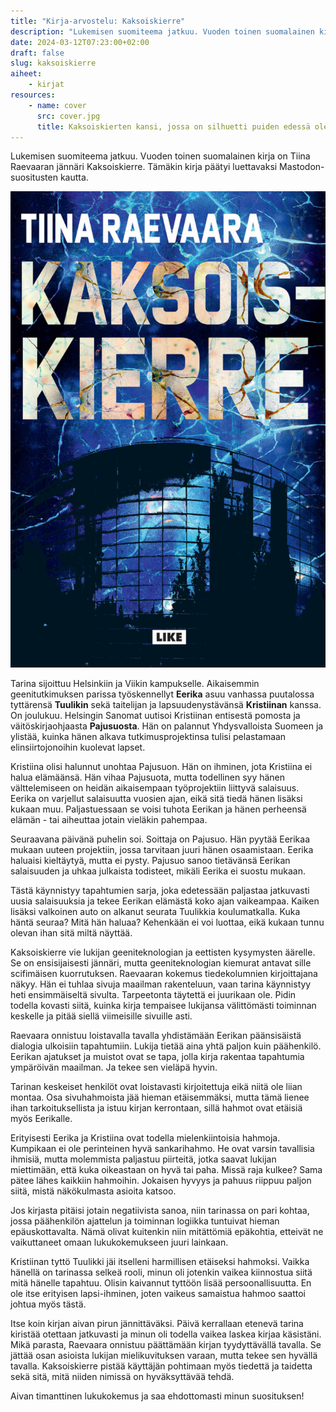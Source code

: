 ```yaml
---
title: "Kirja-arvostelu: Kaksoiskierre"
description: "Lukemisen suomiteema jatkuu. Vuoden toinen suomalainen kirja on Tiina Raevaaran jännäri Kaksoiskierre. Tämäkin kirja päätyi luettavaksi Mastodon-suositusten kautta."
date: 2024-03-12T07:23:00+02:00
draft: false
slug: kaksoiskierre
aiheet:
    - kirjat
resources:
    - name: cover
      src: cover.jpg
      title: Kaksoiskierten kansi, jossa on silhuetti puiden edessä olevasta metalliaidasta. Niiden takana on abstrakti sinertävä kuvio, joka muistuttaa salamoita tai synapseja
---
```


Lukemisen suomiteema jatkuu. Vuoden toinen suomalainen kirja on Tiina Raevaaran jännäri Kaksoiskierre. Tämäkin kirja päätyi luettavaksi Mastodon-suositusten kautta.

<!--more-->

![Kaksoiskierten kansi, jossa on silhuetti puiden edessä olevasta metalliaidasta. Niiden takana on abstrakti sinertävä kuvio, joka muistuttaa salamoita tai synapseja](cover.jpg)

Tarina sijoittuu Helsinkiin ja Viikin kampukselle. Aikaisemmin geenitutkimuksen parissa työskennellyt **Eerika** asuu vanhassa puutalossa tyttärensä **Tuulikin** sekä taitelijan ja lapsuudenystävänsä **Kristiinan** kanssa. On joulukuu. Helsingin Sanomat uutisoi Kristiinan entisestä pomosta ja väitöskirjaohjaasta **Pajusuosta**. Hän on palannut Yhdysvalloista Suomeen ja ylistää, kuinka hänen alkava tutkimusprojektinsa tulisi pelastamaan elinsiirtojonoihin kuolevat lapset.
 
Kristiina olisi halunnut unohtaa Pajusuon. Hän on ihminen, jota Kristiina ei halua elämäänsä. Hän vihaa Pajusuota, mutta todellinen syy hänen välttelemiseen on heidän aikaisempaan työprojektiin liittyvä salaisuus. Eerika on varjellut salaisuutta vuosien ajan, eikä sitä tiedä hänen lisäksi kukaan muu. Paljastuessaan se voisi tuhota Eerikan ja hänen perheensä elämän - tai aiheuttaa jotain vieläkin pahempaa.
 
Seuraavana päivänä puhelin soi. Soittaja on Pajusuo. Hän pyytää Eerikaa mukaan uuteen projektiin, jossa tarvitaan juuri hänen osaamistaan. Eerika haluaisi kieltäytyä, mutta ei pysty. Pajusuo sanoo tietävänsä Eerikan salaisuuden ja uhkaa julkaista todisteet, mikäli Eerika ei suostu mukaan.
 
Tästä käynnistyy tapahtumien sarja, joka edetessään paljastaa jatkuvasti uusia salaisuuksia ja tekee Eerikan elämästä koko ajan vaikeampaa. Kaiken lisäksi valkoinen auto on alkanut seurata Tuulikkia koulumatkalla. Kuka häntä seuraa? Mitä hän haluaa? Kehenkään ei voi luottaa, eikä kukaan tunnu olevan ihan sitä miltä näyttää.
 
Kaksoiskierre vie lukijan geeniteknologian ja eettisten kysymysten äärelle. Se on ensisijaisesti jännäri, mutta geeniteknologian kiemurat antavat sille scifimäisen kuorrutuksen. Raevaaran kokemus tiedekolumnien kirjoittajana näkyy. Hän ei tuhlaa sivuja maailman rakenteluun, vaan tarina käynnistyy heti ensimmäiseltä sivulta. Tarpeetonta täytettä ei juurikaan ole. Pidin todella kovasti siitä, kuinka kirja tempaisee lukijansa välittömästi toiminnan keskelle ja pitää siellä viimeisille sivuille asti.
 
Raevaara onnistuu loistavalla tavalla yhdistämään Eerikan päänsisäistä dialogia ulkoisiin tapahtumiin. Lukija tietää aina yhtä paljon kuin päähenkilö. Eerikan ajatukset ja muistot ovat se tapa, jolla kirja rakentaa tapahtumia ympäröivän maailman. Ja tekee sen vieläpä hyvin.
 
Tarinan keskeiset henkilöt ovat loistavasti kirjoitettuja eikä niitä ole liian montaa. Osa sivuhahmoista jää hieman etäisemmäksi, mutta tämä lienee ihan tarkoituksellista ja istuu kirjan kerrontaan, sillä hahmot ovat etäisiä myös Eerikalle.

Erityisesti Eerika ja Kristiina ovat todella mielenkiintoisia hahmoja. Kumpikaan ei ole perinteinen hyvä sankarihahmo. He ovat varsin tavallisia ihmisiä, mutta molemmista paljastuu piirteitä, jotka saavat lukijan miettimään, että kuka oikeastaan on hyvä tai paha. Missä raja kulkee? Sama pätee lähes kaikkiin hahmoihin. Jokaisen hyvyys ja pahuus riippuu paljon siitä, mistä näkökulmasta asioita katsoo.
 
Jos kirjasta pitäisi jotain negatiivista sanoa, niin tarinassa on pari kohtaa, jossa päähenkilön ajattelun ja toiminnan logiikka tuntuivat hieman epäuskottavalta. Nämä olivat kuitenkin niin mitättömiä epäkohtia, etteivät ne vaikuttaneet omaan lukukokemukseen juuri lainkaan.
 
Kristiinan tyttö Tuulikki jäi itselleni harmillisen etäiseksi hahmoksi. Vaikka hänellä on tarinassa selkeä rooli, minun oli jotenkin vaikea kiinnostua siitä mitä hänelle tapahtuu. Olisin kaivannut tyttöön lisää persoonallisuutta. En ole itse erityisen lapsi-ihminen, joten vaikeus samaistua hahmoo saattoi johtua myös tästä.
 
Itse koin kirjan aivan pirun jännittäväksi. Päivä kerrallaan etenevä tarina kiristää otettaan jatkuvasti ja minun oli todella vaikea laskea kirjaa käsistäni. Mikä parasta, Raevaara onnistuu päättämään kirjan tyydyttävällä tavalla. Se jättää osan asioista lukijan mielikuvituksen varaan, mutta tekee sen hyvällä tavalla. Kaksoiskierre pistää käyttäjän pohtimaan myös tiedettä ja taidetta sekä sitä, mitä niiden nimissä on hyväksyttävää tehdä.
 
Aivan timanttinen lukukokemus ja saa ehdottomasti minun suosituksen!
